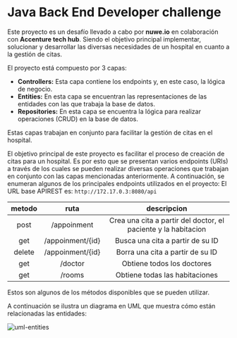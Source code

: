 # Java Back End Developer challenge

Este proyecto es un desafío llevado a cabo por **nuwe.io** en colaboración con **Accenture tech hub**. Siendo el
objetivo principal implementar, solucionar y desarrollar las diversas necesidades de un hospital en cuanto a la gestión
de citas.

El proyecto está compuesto por 3 capas:

* **Controllers:** Esta capa contiene los endpoints y, en este caso, la lógica de negocio.
* **Entities:** En esta capa se encuentran las representaciones de las entidades con las que trabaja la base de datos.
* **Repositories:** En esta capa se encuentra la lógica para realizar operaciones (CRUD) en la base de datos.

Estas capas trabajan en conjunto para facilitar la gestión de citas en el hospital.

El objetivo principal de este proyecto es facilitar el proceso de creación de citas para un hospital. Es por esto que se
presentan varios endpoints (URIs) a través de los cuales se pueden realizar diversas operaciones que trabajan en
conjunto con las capas mencionadas anteriormente. A continuación, se enumeran algunos de los principales endpoints
utilizados en el proyecto:
El URL base APIREST es:
```http://172.17.0.3:8080/api```

| metodo |       ruta       |                          descripcion                           |
|:------:|:----------------:|:--------------------------------------------------------------:|
|  post  |   /appoinment    | Crea una cita a partir del doctor, el paciente y la habitacion |
|  get   | /appoinment/{id} |                Busca una cita a partir de su ID                |
| delete | /appoinment/{id} |                Borra una cita a partir de su ID                |
|  get   |     /doctor      |                   Obtiene todos los doctores                   |
|  get   |      /rooms      |                 Obtiene todas las habitaciones                 |

Estos son algunos de los métodos disponibles que se pueden utilizar.

A continuación se ilustra un diagrama en UML que muestra cómo están relacionadas las entidades:

<img src="uml.png" alt="uml-entities">